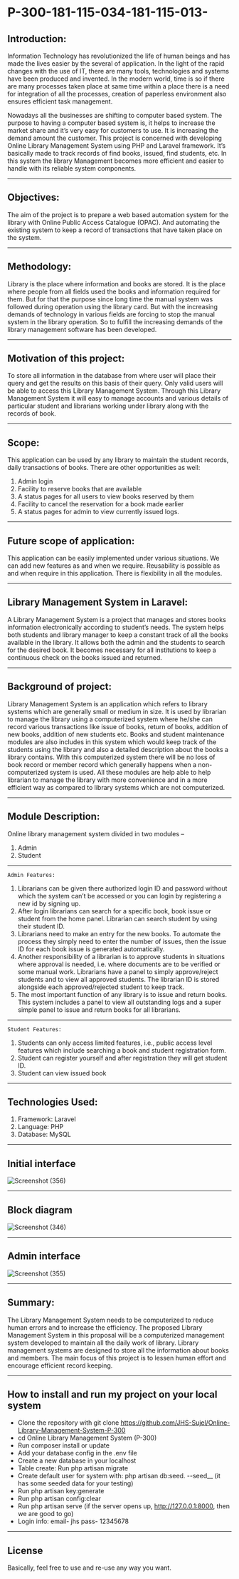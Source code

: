 # P-300-181-115-034-181-115-013-

## Introduction: 

Information Technology has revolutionized the life of human beings and has made the lives easier by the several of application. In the light of the rapid changes with the use of IT, there are many tools, technologies and systems have been produced and invented. In the modern world, time is so if there are many processes taken place at same time within a place there is a need for integration of all the processes, creation of paperless environment also ensures efficient task management. 


Nowadays all the businesses are shifting to computer based system. The purpose to having a computer based system is, it helps to increase the market share and it’s very easy for customers to use. It is increasing the demand amount the customer. This project is concerned with developing Online Library Management System using PHP and Laravel framework. It’s basically made to track records of find books, issued, find students, etc. In this system the library Management becomes more efficient and easier to handle with its reliable system components.

---

## Objectives: 

The aim of the project is to prepare a web based automation system for the library with Online Public Access Catalogue (OPAC). And automating the existing system to keep a record of transactions that have taken place on the system.

---


## Methodology: 

Library is the place where information and books are stored. It is the place where people from all fields used the books and information required for them. But for that the purpose since long time the manual system was followed during operation using the library card. But with the increasing demands of technology in various fields are forcing to stop the manual system in the library operation. So to fulfill the increasing demands of the library management software has been developed.

---

## Motivation of this project: 

To store all information in the database from where user will place their query and get the results on this basis of their query. Only valid users will be able to access this Library Management System. Through this Library Management System it will easy to manage accounts and various details of particular student and librarians working under library along with the records of book.          

---

## Scope: 

This application can be used by any library to maintain the student records, daily transactions of books. There are other opportunities as well: 

1.	Admin login 
2.	Facility to reserve books that are available 
3.	A status pages for all users to view books reserved by them
4.	Facility to cancel the reservation for a book made earlier 
5.	A status pages for admin to view currently issued logs.

---

## Future scope of application: 

This application can be easily implemented under various situations. We can add new features as and when we require. Reusability is possible as and when require in this application. There is flexibility in all the modules.

---

## Library Management System in Laravel: 

A Library Management System is a project that manages and stores books information electronically according to student’s needs. The system helps both students and library manager to keep a constant track of all the books available in the library. It allows both the admin and the students to search for the desired book. It becomes necessary for all institutions to keep a continuous check on the books issued and returned. 

---

## Background of project: 

Library Management System is an application which refers to library systems which are generally small or medium in size. It is used by librarian to manage the library using a computerized system where he/she can record various transactions like issue of books, return of books, addition of new books, addition of new students etc.
Books and student maintenance modules are also includes in this system which would keep track of the students using the library and also a detailed description about the books a library contains. With this computerized system there will be no loss of book record or member record which generally happens when a non-computerized system is used.
All these modules are help able to help librarian to manage the library with more convenience and in a more efficient way as compared to library systems which are not computerized.

---

## Module Description: 

Online library management system divided in two modules –

1.	Admin 
2.	Student

---

 	Admin Features: 
   
1.	Librarians can be given there authorized login ID and password without which the system can’t be accessed or you can login by registering a new id by signing up.
2.	After login librarians can search for a specific book, book issue or student from the home panel. Librarian can search student by using their student ID.
3.	Librarians need to make an entry for the new books. To automate the process they simply need to enter the number of issues, then the issue ID for each book issue is generated automatically.
4.	Another responsibility of a librarian is to approve students in situations where approval is needed, i.e. where documents are to be verified or some manual work. Librarians have a panel to simply approve/reject students and to view all approved students. The librarian ID is stored alongside each approved/rejected student to keep track.
5.	The most important function of any library is to issue and return books. This system includes a panel to view all outstanding logs and a super simple panel to issue and return books for all librarians.

---

 	Student Features:
   
1.	Students can only access limited features, i.e., public access level features which include searching a book and student registration form.
2.	Student can register yourself and after registration they will get student ID.
3.	Student can view issued book

---

## Technologies Used:

1.	Framework: Laravel
2.	Language: PHP 
3.	Database: MySQL

---

## Initial interface 

![Screenshot (356)](https://user-images.githubusercontent.com/73945266/112022260-54bf3000-8b5c-11eb-8c87-e9a195e2a1ed.png)


---

## Block diagram

![Screenshot (346)](https://user-images.githubusercontent.com/73945266/111470276-e17b7f80-8751-11eb-99e4-e212ce81de4e.png)

---

## Admin interface 

![Screenshot (355)](https://user-images.githubusercontent.com/73945266/112022648-b1bae600-8b5c-11eb-907c-bd6a1305d096.png)


---

## Summary: 

The Library Management System needs to be computerized to reduce human errors and to increase the efficiency. The proposed Library Management System in this proposal will be a computerized management system developed to maintain all the daily work of library. Library management systems are designed to store all the information about books and members.
The main focus of this project is to lessen human effort and encourage efficient record keeping.


---


## How to install and run my project on your local system

- Clone the repository with git clone https://github.com/JHS-Sujel/Online-Library-Management-System-P-300
- cd Online Library Management System (P-300)
- Run composer install or update 
- Add your database config in the .env file
- Create a new database in your localhost 
- Table create: Run php artisan migrate
- Create default user for system with: php artisan db:seed.    --seed__ (it has some seeded data for your testing)
- Run php artisan key:generate
- Run php artisan config:clear
- Run php artisan serve (if the server opens up, http://127.0.0.1:8000, then we are good to go)
- Login info: email- jhs pass- 12345678

---

## License

   Basically, feel free to use and re-use any way you want.
